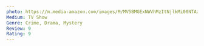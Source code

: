 ```yaml
---
photo: https://m.media-amazon.com/images/M/MV5BMGExNWVhMzItNjlkMi00NTAzLTliODAtZDQ5YmVhNjczZDg0XkEyXkFqcGdeQXVyNDg4MjkzNDk@._V1_.jpg
Medium: TV Show
Genre: Crime, Drama, Mystery
Review: 9
Rating: 9
---
```

